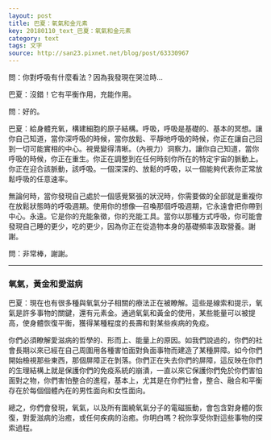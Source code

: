 ```yaml
---
layout: post
title: 巴夏：氧氣和金元素
key: 20180110_text_巴夏：氧氣和金元素
category: text
tags: 文字
source: http://san23.pixnet.net/blog/post/63330967
---
```



問：你對呼吸有什麼看法？因為我發現在哭泣時…

巴夏：沒錯！它有平衡作用，充能作用。

問：好的。

巴夏：給身體充氧，構建細胞的原子結構。呼吸，呼吸是基礎的、基本的冥想。讓你自己知道，當你深呼吸的時候，當你放鬆、平靜地呼吸的時候，你正在讓自己回到一切可能實相的中心。視覺變得清晰。（內視力）洞察力。讓你自己知道，當你呼吸的時候，你正在重生。你正在調整到在任何時刻你所在的特定宇宙的脈動上。你正在迎合該脈動，該呼吸。一個深深的、放鬆的呼吸，以一個能夠代表你正常放鬆呼吸的任意速率。

無論何時，當你發現自己處於一個感覺緊張的狀況時，你需要做的全部就是重複你在放鬆狀態時的呼吸週期。使用你的想像—召喚那個呼吸週期，它永遠會把你帶到中心。永遠。它是你的充能象徵，你的充能工具。當你以那種方式呼吸，你可能會發現自己睡的更少，吃的更少，因為你正在從造物本身的基礎頻率汲取營養。謝謝。

問：非常棒，謝謝。

----

### 氧氣，黃金和愛滋病

巴夏：現在也有很多種與氧氣分子相關的療法正在被瞭解。這些是線索和提示，氧氣是許多事物的關鍵，還有元素金。通過氧氣和黃金的使用，某些能量可以被提高，使身體恢復平衡，獲得某種程度的長壽和對某些疾病的免疫。

你們必須瞭解愛滋病的哲學的、形而上、能量上的原因。如我們說過的，你們的社會長期以來已經在自己周圍用各種害怕面對負面事物而建造了某種屏障。如今你們開始檢視那些東西，那個屏障正在剝落。你們正在失去你們的屏障，這反映在你們的生理結構上就是保護你們的免疫系統的崩潰，一直以來它保護你們免於你們害怕面對之物，你們害怕整合的進程，基本上，尤其是在你們社會，整合、融合和平衡存在於每個個體內在的男性面向和女性面向。

總之，你們會發現，氧氣，以及所有圍繞氧氣分子的電磁振動，會包含對身體的恢復，對愛滋病的治癒，或任何疾病的治癒。你明白嗎？祝你享受你對這些事物的探索過程。
